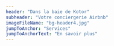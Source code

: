 ```yaml
---
header: "Dans la baie de Kotor"
subheader: "Votre conciergerie Airbnb"
imageFileName: "bg-header4.jpg"
jumpToAnchor: "Services"
jumpToAnchorText: "En savoir plus"
---
```

